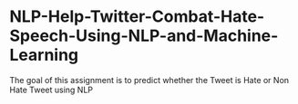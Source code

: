 # NLP-Help-Twitter-Combat-Hate-Speech-Using-NLP-and-Machine-Learning
The goal of this assignment is to predict whether the Tweet is Hate or Non Hate Tweet using NLP
